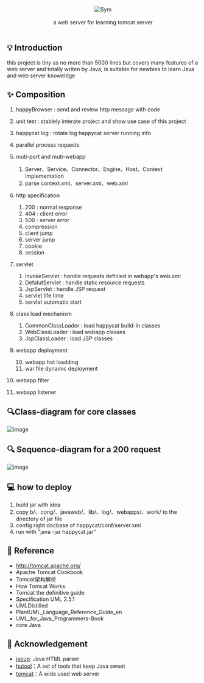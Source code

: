 <p align = "center">
<img alt="Sym" src="https://user-images.githubusercontent.com/46141646/113502918-8de69f80-9561-11eb-8281-078e75bbe750.png">
<br><br>
a web server for learning tomcat server
<br><br>
</p>

## 💡 Introduction
this project is tiny as no more than 5000 lines but covers many features of a web server and totally writen by Java, is suitable for newbies to learn Java and web server knoweldge 

## ✨ Composition
1. happyBrowser :  send and review http message with code
2. unit test : stablely interate project and show use case of this project
3. happycat log : rotate log happycat server running info
4. parallel process requests
5. muti-port and muti-webapp

   1. Server、Service、Connector、Engine、Host、Context implementation
   2. parse context.xml、server.xml、web.xml
6. http specification

   1. 200 : normal response
   2. 404 : client error
   3. 500 : server error
   4. compression
   5. client jump
   6. server jump
   7. cookie
   8. session
7. servlet

   1. InvokeServlet : handle requests definied in webapp's web.xml
   2. DefalutServlet : handle static resource requests
   3. JspServlet : handle JSP request
   4. servlet life time
   5. servlet automatic start
8. class load mechanism

   1. CommonClassLoader : load happycat build-in classes
   2. WebClassLoader : load webapp classes
   3. JspClassLoader : load JSP classes
9. webapp deployment

   10. webapp hot loadding
   11. war file dynamic deployment
10. webapp filter
11. webapp listener

## 🔍Class-diagram for core classes
![image](https://user-images.githubusercontent.com/46141646/113503439-6cd37e00-9564-11eb-8921-0792f1b5a68d.png)


## 🔍 Sequence-diagram for a 200 request
![image](https://user-images.githubusercontent.com/46141646/113503469-a73d1b00-9564-11eb-940a-6e31b8105460.png)

## 💻 how to deploy
1. build jar with idea 
2. copy b/、cong/、javaweb/、lib/、log/、webapps/、work/  to the directory of jar file
3. config right docbase of happycat/conf/server.xml 
4. run with "java -jar happycat.jar"

## 👀 Reference 
* http://tomcat.apache.org/
* Apache Tomcat Cookbook
* Tomcat架构解析
* How Tomcat Works
* Tomcat the definitive guide
* Specification UML 2.5.1
* UMLDistilled
* PlantUML_Language_Reference_Guide_en
* UML_for_Java_Programmers-Book
* core Java

## 🙏 Acknowledgement
* [jsoup](https://github.com/jhy/jsoup): Java HTML parser
* [hutool](https://www.hutool.cn/)：A set of tools that keep Java sweet
* [tomcat](http://tomcat.apache.org/)：A wide used web server
